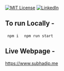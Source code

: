 [![MIT License][license-shield]][license-url]
[![LinkedIn][linkedin-shield]][linkedin-url]


[license-shield]: https://img.shields.io/github/license/othneildrew/Best-README-Template.svg?style=for-the-badge
[license-url]: https://github.com/othneildrew/Best-README-Template/blob/master/LICENSE.txt
[linkedin-shield]: https://img.shields.io/badge/-LinkedIn-black.svg?style=for-the-badge&logo=linkedin&colorB=555
[linkedin-url]: https://www.linkedin.com/in/subhadip-pal-287a10184/



## To run Locally -
<code> npm i </code>
<code> npm run start </code>

## Live Webpage -
https://www.subhadip.me
